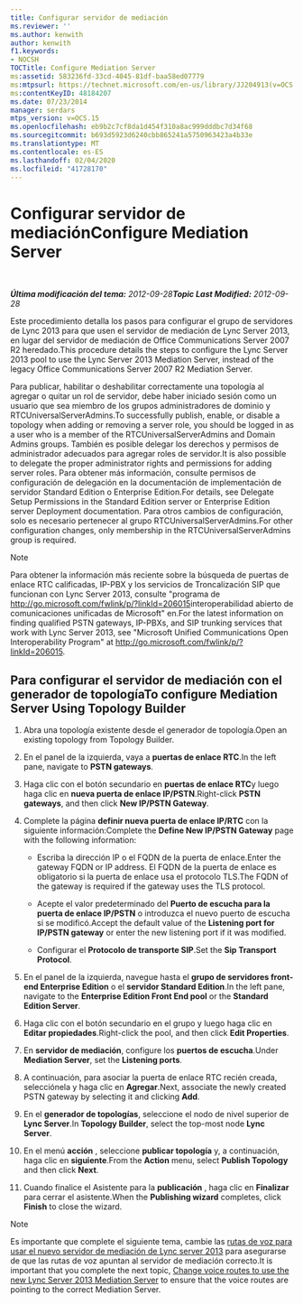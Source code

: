 ```yaml
---
title: Configurar servidor de mediación
ms.reviewer: ''
ms.author: kenwith
author: kenwith
f1.keywords:
- NOCSH
TOCTitle: Configure Mediation Server
ms:assetid: 583236fd-33cd-4045-81df-baa58ed07779
ms:mtpsurl: https://technet.microsoft.com/en-us/library/JJ204913(v=OCS.15)
ms:contentKeyID: 48184207
ms.date: 07/23/2014
manager: serdars
mtps_version: v=OCS.15
ms.openlocfilehash: eb9b2c7cf8da1d454f310a8ac999dddbc7d34f68
ms.sourcegitcommit: b693d5923d6240cbb865241a5750963423a4b33e
ms.translationtype: MT
ms.contentlocale: es-ES
ms.lasthandoff: 02/04/2020
ms.locfileid: "41728170"
---
```

<div data-xmlns="http://www.w3.org/1999/xhtml">

<div class="topic" data-xmlns="http://www.w3.org/1999/xhtml" data-msxsl="urn:schemas-microsoft-com:xslt" data-cs="http://msdn.microsoft.com/en-us/">

<div data-asp="http://msdn2.microsoft.com/asp">

# <a name="configure-mediation-server"></a><span data-ttu-id="90170-102">Configurar servidor de mediación</span><span class="sxs-lookup"><span data-stu-id="90170-102">Configure Mediation Server</span></span>

</div>

<div id="mainSection">

<div id="mainBody">

<span> </span>

<span data-ttu-id="90170-103">_**Última modificación del tema:** 2012-09-28_</span><span class="sxs-lookup"><span data-stu-id="90170-103">_**Topic Last Modified:** 2012-09-28_</span></span>

<span data-ttu-id="90170-104">Este procedimiento detalla los pasos para configurar el grupo de servidores de Lync 2013 para que usen el servidor de mediación de Lync Server 2013, en lugar del servidor de mediación de Office Communications Server 2007 R2 heredado.</span><span class="sxs-lookup"><span data-stu-id="90170-104">This procedure details the steps to configure the Lync Server 2013 pool to use the Lync Server 2013 Mediation Server, instead of the legacy Office Communications Server 2007 R2 Mediation Server.</span></span>

<span data-ttu-id="90170-105">Para publicar, habilitar o deshabilitar correctamente una topología al agregar o quitar un rol de servidor, debe haber iniciado sesión como un usuario que sea miembro de los grupos administradores de dominio y RTCUniversalServerAdmins.</span><span class="sxs-lookup"><span data-stu-id="90170-105">To successfully publish, enable, or disable a topology when adding or removing a server role, you should be logged in as a user who is a member of the RTCUniversalServerAdmins and Domain Admins groups.</span></span> <span data-ttu-id="90170-106">También es posible delegar los derechos y permisos de administrador adecuados para agregar roles de servidor.</span><span class="sxs-lookup"><span data-stu-id="90170-106">It is also possible to delegate the proper administrator rights and permissions for adding server roles.</span></span> <span data-ttu-id="90170-107">Para obtener más información, consulte permisos de configuración de delegación en la documentación de implementación de servidor Standard Edition o Enterprise Edition.</span><span class="sxs-lookup"><span data-stu-id="90170-107">For details, see Delegate Setup Permissions in the Standard Edition server or Enterprise Edition server Deployment documentation.</span></span> <span data-ttu-id="90170-108">Para otros cambios de configuración, solo es necesario pertenecer al grupo RTCUniversalServerAdmins.</span><span class="sxs-lookup"><span data-stu-id="90170-108">For other configuration changes, only membership in the RTCUniversalServerAdmins group is required.</span></span>

<div>


> [!NOTE]  
> <span data-ttu-id="90170-109">Para obtener la información más reciente sobre la búsqueda de puertas de enlace RTC calificadas, IP-PBX y los servicios de Troncalización SIP que funcionan con Lync Server 2013, consulte "programa de <A href="http://go.microsoft.com/fwlink/p/?linkid=206015">http://go.microsoft.com/fwlink/p/?linkId=206015</A>interoperabilidad abierto de comunicaciones unificadas de Microsoft" en.</span><span class="sxs-lookup"><span data-stu-id="90170-109">For the latest information on finding qualified PSTN gateways, IP-PBXs, and SIP trunking services that work with Lync Server 2013, see "Microsoft Unified Communications Open Interoperability Program" at <A href="http://go.microsoft.com/fwlink/p/?linkid=206015">http://go.microsoft.com/fwlink/p/?linkId=206015</A>.</span></span>



</div>

<div>

## <a name="to-configure-mediation-server-using-topology-builder"></a><span data-ttu-id="90170-110">Para configurar el servidor de mediación con el generador de topología</span><span class="sxs-lookup"><span data-stu-id="90170-110">To configure Mediation Server Using Topology Builder</span></span>

1.  <span data-ttu-id="90170-111">Abra una topología existente desde el generador de topología.</span><span class="sxs-lookup"><span data-stu-id="90170-111">Open an existing topology from Topology Builder.</span></span>

2.  <span data-ttu-id="90170-112">En el panel de la izquierda, vaya a **puertas de enlace RTC**.</span><span class="sxs-lookup"><span data-stu-id="90170-112">In the left pane, navigate to **PSTN gateways**.</span></span>

3.  <span data-ttu-id="90170-113">Haga clic con el botón secundario en **puertas de enlace RTC**y luego haga clic en **nueva puerta de enlace IP/PSTN**.</span><span class="sxs-lookup"><span data-stu-id="90170-113">Right-click **PSTN gateways**, and then click **New IP/PSTN Gateway**.</span></span>

4.  <span data-ttu-id="90170-114">Complete la página **definir nueva puerta de enlace IP/RTC** con la siguiente información:</span><span class="sxs-lookup"><span data-stu-id="90170-114">Complete the **Define New IP/PSTN Gateway** page with the following information:</span></span>
    
      - <span data-ttu-id="90170-115">Escriba la dirección IP o el FQDN de la puerta de enlace.</span><span class="sxs-lookup"><span data-stu-id="90170-115">Enter the gateway FQDN or IP address.</span></span> <span data-ttu-id="90170-116">El FQDN de la puerta de enlace es obligatorio si la puerta de enlace usa el protocolo TLS.</span><span class="sxs-lookup"><span data-stu-id="90170-116">The FQDN of the gateway is required if the gateway uses the TLS protocol.</span></span>
    
      - <span data-ttu-id="90170-117">Acepte el valor predeterminado del **Puerto de escucha para la puerta de enlace IP/PSTN** o introduzca el nuevo puerto de escucha si se modificó.</span><span class="sxs-lookup"><span data-stu-id="90170-117">Accept the default value of the **Listening port for IP/PSTN gateway** or enter the new listening port if it was modified.</span></span>
    
      - <span data-ttu-id="90170-118">Configurar el **Protocolo de transporte SIP**.</span><span class="sxs-lookup"><span data-stu-id="90170-118">Set the **Sip Transport Protocol**.</span></span>

5.  <span data-ttu-id="90170-119">En el panel de la izquierda, navegue hasta el **grupo de servidores front-end Enterprise Edition** o el **servidor Standard Edition**.</span><span class="sxs-lookup"><span data-stu-id="90170-119">In the left pane, navigate to the **Enterprise Edition Front End pool** or the **Standard Edition Server**.</span></span>

6.  <span data-ttu-id="90170-120">Haga clic con el botón secundario en el grupo y luego haga clic en **Editar propiedades**.</span><span class="sxs-lookup"><span data-stu-id="90170-120">Right-click the pool, and then click **Edit Properties**.</span></span>

7.  <span data-ttu-id="90170-121">En **servidor de mediación**, configure los **puertos de escucha**.</span><span class="sxs-lookup"><span data-stu-id="90170-121">Under **Mediation Server**, set the **Listening ports**.</span></span>

8.  <span data-ttu-id="90170-122">A continuación, para asociar la puerta de enlace RTC recién creada, selecciónela y haga clic en **Agregar**.</span><span class="sxs-lookup"><span data-stu-id="90170-122">Next, associate the newly created PSTN gateway by selecting it and clicking **Add**.</span></span>

9.  <span data-ttu-id="90170-123">En el **generador de topologías**, seleccione el nodo de nivel superior de **Lync Server**.</span><span class="sxs-lookup"><span data-stu-id="90170-123">In **Topology Builder**, select the top-most node **Lync Server**.</span></span>

10. <span data-ttu-id="90170-124">En el menú **acción** , seleccione **publicar topología** y, a continuación, haga clic en **siguiente**.</span><span class="sxs-lookup"><span data-stu-id="90170-124">From the **Action** menu, select **Publish Topology** and then click **Next**.</span></span>

11. <span data-ttu-id="90170-125">Cuando finalice el Asistente para la **publicación** , haga clic en **Finalizar** para cerrar el asistente.</span><span class="sxs-lookup"><span data-stu-id="90170-125">When the **Publishing wizard** completes, click **Finish** to close the wizard.</span></span>

<div>


> [!NOTE]  
> <span data-ttu-id="90170-126">Es importante que complete el siguiente tema, cambie las <A href="change-voice-routes-to-use-the-new-lync-server-2013-mediation-server.md">rutas de voz para usar el nuevo servidor de mediación de Lync server 2013</A> para asegurarse de que las rutas de voz apuntan al servidor de mediación correcto.</span><span class="sxs-lookup"><span data-stu-id="90170-126">It is important that you complete the next topic, <A href="change-voice-routes-to-use-the-new-lync-server-2013-mediation-server.md">Change voice routes to use the new Lync Server 2013 Mediation Server</A> to ensure that the voice routes are pointing to the correct Mediation Server.</span></span>



</div>

</div>

</div>

<span> </span>

</div>

</div>

</div>

